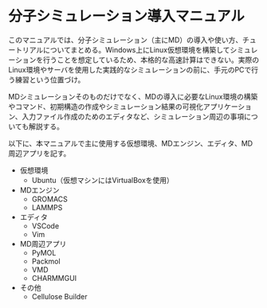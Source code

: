 # 分子シミュレーション導入マニュアル  
このマニュアルでは、分子シミュレーション（主にMD）の導入や使い方、チュートリアルについてまとめる。Windows上にLinux仮想環境を構築してシミュレーションを行うことを想定しているため、本格的な高速計算はできない。実際のLinux環境やサーバを使用した実践的なシミュレーションの前に、手元のPCで行う練習という位置づけ。  
  
MDシミュレーションそのものだけでなく、MDの導入に必要なLinux環境の構築やコマンド、初期構造の作成やシミュレーション結果の可視化アプリケーション、入力ファイル作成のためのエディタなど、シミュレーション周辺の事項についても解説する。  
  
以下に、本マニュアルで主に使用する仮想環境、MDエンジン、エディタ、MD周辺アプリを記す。  

- 仮想環境
  - Ubuntu（仮想マシンにはVirtualBoxを使用）
- MDエンジン　　
  - GROMACS
  - LAMMPS
- エディタ
  - VSCode
  - Vim
- MD周辺アプリ
  - PyMOL
  - Packmol
  - VMD
  - CHARMMGUI
- その他
  - Cellulose Builder
